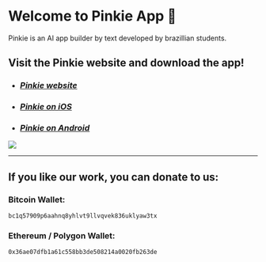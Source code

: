 # Welcome to Pinkie App 👋

Pinkie is an AI app builder by text developed by brazillian students.

## Visit the Pinkie website and download the app!

- ### ***[Pinkie website](https://pinkie.app/)***
- ### ***[Pinkie on iOS](https://apps.apple.com/us/app/pinkie-app/id1613210612)***
- ### ***[Pinkie on Android](https://play.google.com/store/apps/details?id=app.pinkie)***

<a href="https://pinkie.app" target="_blank"><img src="https://pinkie.app/images/website-preview-en.jpg" target="_blank"></a>

---

## If you like our work, you can donate to us:
### Bitcoin Wallet:
`bc1q57909p6aahnq8yhlvt9llvqvek836uklyaw3tx`

### Ethereum / Polygon Wallet:
`0x36ae07dfb1a61c558bb3de508214a0020fb263de`
